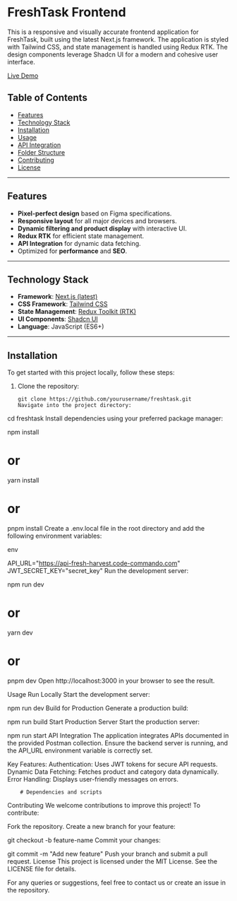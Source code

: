 # FreshTask Frontend

This is a responsive and visually accurate frontend application for FreshTask, built using the latest Next.js framework. The application is styled with Tailwind CSS, and state management is handled using Redux RTK. The design components leverage Shadcn UI for a modern and cohesive user interface.

[Live Demo](https://freshtask.netlify.app/)

## Table of Contents

- [Features](#features)
- [Technology Stack](#technology-stack)
- [Installation](#installation)
- [Usage](#usage)
- [API Integration](#api-integration)
- [Folder Structure](#folder-structure)
- [Contributing](#contributing)
- [License](#license)

---

## Features

- **Pixel-perfect design** based on Figma specifications.
- **Responsive layout** for all major devices and browsers.
- **Dynamic filtering and product display** with interactive UI.
- **Redux RTK** for efficient state management.
- **API Integration** for dynamic data fetching.
- Optimized for **performance** and **SEO**.

---

## Technology Stack

- **Framework**: [Next.js (latest)](https://nextjs.org)
- **CSS Framework**: [Tailwind CSS](https://tailwindcss.com)
- **State Management**: [Redux Toolkit (RTK)](https://redux-toolkit.js.org)
- **UI Components**: [Shadcn UI](https://shadcn.dev)
- **Language**: JavaScript (ES6+)

---

## Installation

To get started with this project locally, follow these steps:

1. Clone the repository:
   ```
   git clone https://github.com/yourusername/freshtask.git
   Navigate into the project directory:
   ```

cd freshtask
Install dependencies using your preferred package manager:

npm install

# or

yarn install

# or

pnpm install
Create a .env.local file in the root directory and add the following environment variables:

env

API_URL="https://api-fresh-harvest.code-commando.com"
JWT_SECRET_KEY="secret_key"
Run the development server:

npm run dev

# or

yarn dev

# or

pnpm dev
Open http://localhost:3000 in your browser to see the result.

Usage
Run Locally
Start the development server:

npm run dev
Build for Production
Generate a production build:

npm run build
Start Production Server
Start the production server:

npm run start
API Integration
The application integrates APIs documented in the provided Postman collection. Ensure the backend server is running, and the API_URL environment variable is correctly set.

Key Features:
Authentication: Uses JWT tokens for secure API requests.
Dynamic Data Fetching: Fetches product and category data dynamically.
Error Handling: Displays user-friendly messages on errors.

        # Dependencies and scripts

Contributing
We welcome contributions to improve this project! To contribute:

Fork the repository.
Create a new branch for your feature:

git checkout -b feature-name
Commit your changes:

git commit -m "Add new feature"
Push your branch and submit a pull request.
License
This project is licensed under the MIT License. See the LICENSE file for details.

For any queries or suggestions, feel free to contact us or create an issue in the repository.

